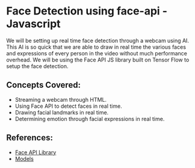 
# Face Detection using face-api - Javascript

We will be setting up real time face detection through a webcam using AI. This AI is so quick that we are able to draw in real time the various faces and expressions of every person in the video without much performance overhead. We will be using the Face API JS library built on Tensor Flow to setup the face detection.

## Concepts Covered:

- Streaming a webcam through HTML.
- Using Face API to detect faces in real time.
- Drawing facial landmarks in real time.
- Determining emotion through facial expressions in real time.

## References:

- [Face API Library](https://github.com/justadudewhohacks/face-api.js)
- [Models](https://github.com/WebDevSimplified/Face-Detection-JavaScript/tree/master/models)
